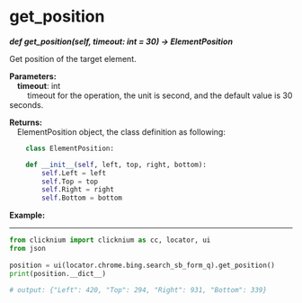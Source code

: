 # get_position
***def get_position(self, timeout: int = 30) -> ElementPosition***  

Get position of the target element.

**Parameters:**   
    &emsp;**timeout**: int  
        &emsp;&emsp; timeout for the operation, the unit is second, and the default value is 30 seconds.

**Returns:**  
    &emsp;ElementPosition object, the class definition as following: 
```python
    class ElementPosition:

    def __init__(self, left, top, right, bottom):
        self.Left = left
        self.Top = top
        self.Right = right
        self.Bottom = bottom
```

**Example:**
***
```python
from clicknium import clicknium as cc, locator, ui
from json
    
position = ui(locator.chrome.bing.search_sb_form_q).get_position()
print(position.__dict__)

# output: {"Left": 420, "Top": 294, "Right": 931, "Bottom": 339}

```